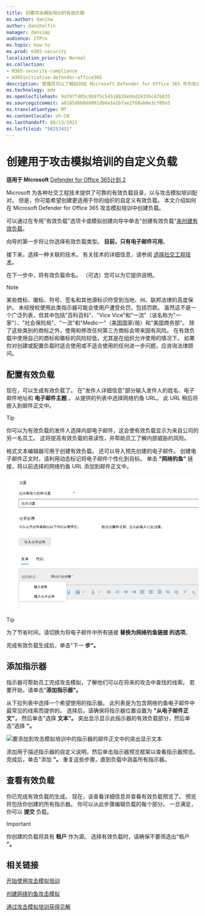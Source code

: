 ```yaml
---
title: 创建攻击模拟培训的有效负载
ms.author: daniha
author: danihalfin
manager: dansimp
audience: ITPro
ms.topic: how-to
ms.prod: m365-security
localization_priority: Normal
ms.collection:
- M365-security-compliance
- m365initiative-defender-office365
description: 管理员可以了解如何在 Microsoft Defender for Office 365 中为攻击模拟培训创建自定义负载。
ms.technology: mdo
ms.openlocfilehash: 9a597fd05c9b975c54518828ebbd2433bc47b835
ms.sourcegitcommit: a0185d6b0dd091db6e1e1bfae2f68ab0e3cf05e5
ms.translationtype: MT
ms.contentlocale: zh-CN
ms.lasthandoff: 08/13/2021
ms.locfileid: "58257431"
---
```

# <a name="create-a-custom-payload-for-attack-simulation-training"></a>创建用于攻击模拟培训的自定义负载

**适用于 Microsoft** [Defender for Office 365计划 2](defender-for-office-365.md)

Microsoft 为各种社交工程技术提供了可靠的有效负载目录，以与攻击模拟培训配对。 但是，你可能希望创建更适用于你的组织的自定义有效负载。 本文介绍如何在 Microsoft Defender for Office 365 攻击模拟培训中创建负载。

可以通过在专用"有效负载"选项卡或模拟创建向导中单击"创建有效负载"[来创建有效负载](attack-simulation-training.md#selecting-a-payload)。 [  ](https://security.microsoft.com/attacksimulator?viewid=payload)

向导的第一步将让你选择有效负载类型。 **目前，只有电子邮件可用**。

接下来，选择一种关联的技术。 有关技术的详细信息，请参阅 [选择社交工程技术](attack-simulation-training.md#selecting-a-social-engineering-technique)。

在下一步中，将有效负载命名。 （可选）您可以为它提供说明。

> [!NOTE]
> 某些商标、徽标、符号、签名和其他源标识符受到当地、州、联邦法律的高度保护。 未经授权使用此类指示器可能会使用户遭受处罚，包括罚款。 虽然这不是一个广泛列表，但其中包括"百科百科"、"Vice Vice"和"一流"（该名称为"一家"）、"社会保险局"、"一流"和"Medic一"（美国国家/局）和"美国商务部"。 除了这些类别的商标之外，使用和修改任何第三方商标会带来固有风险。 在有效负载中使用自己的商标和徽标的风险较低，尤其是在组织允许使用的情况下。 如果你对创建或配置负载时适合使用或不适合使用的任何进一步问题，应咨询法律顾问。

## <a name="configure-payload"></a>配置有效负载

现在，可以生成有效负载了。 在"发件人详细信息"部分输入发件人的姓名、电子邮件地址和 **电子邮件主题** 。 从提供的列表中选择网络钓鱼 URL。 此 URL 稍后将嵌入到邮件正文中。

> [!TIP]
> 你可以为有效负载的发件人选择内部电子邮件，这会使有效负载显示为来自公司的另一名员工。 这将提高有效负载的易读性，并帮助员工了解内部威胁的风险。

格式文本编辑器可用于创建有效负载。 还可以导入预先创建的电子邮件。 创建电子邮件正文时，请利用动态标记将电子邮件个性化到目标。 单击 **"网络钓鱼"** 链接，将以前选择的网络钓鱼 URL 添加到邮件正文中。

![在 Microsoft Defender for Office 365 有效负载创建中突出显示的网络钓鱼链接和Office 365](../../media/attack-sim-preview-payload-email-body.png)

> [!TIP]
> 为了节省时间，请切换为将电子邮件中所有链接 **替换为网络钓鱼链接 的选项**。

完成有效负载生成后，单击"下一 **步"。**

## <a name="adding-indicators"></a>添加指示器

指示器可帮助员工完成攻击模拟，了解他们可以在将来的攻击中查找的线索。 若要开始，请单击"**添加指示器"。**

从下拉列表中选择一个希望使用的指示器。 此列表是为包含网络钓鱼电子邮件中最常见的线索而提供的。 选择后，请确保将指示器位置设置为 **"从电子邮件正文"，** 然后单击"选择 **文本"。** 突出显示显示此指示器的有效负载部分，然后单击"选择 **"。**

![要添加到攻击模拟培训中的指示器的邮件正文中的突出显示文本](../../media/attack-sim-preview-select-text.png)

添加用于描述指示器的自定义说明，然后单击指示器预览框架以查看指示器预览。 完成后，单击"添加 **"。** 重复这些步骤，直到负载中涵盖所有指示器。

## <a name="review-payload"></a>查看有效负载

你已完成有效负载的生成。 现在，该查看详细信息并查看有效负载预览了。 预览将包括你创建的所有指示器。 你可以从此步骤编辑负载的每个部分。 一旦满足，你可以 **提交** 负载。

> [!IMPORTANT]
> 你创建的负载将具有 **租户** 作为源。 选择有效负载时，请确保不要筛选出"租户 **"。**

## <a name="related-links"></a>相关链接

[开始使用攻击模拟培训](attack-simulation-training-get-started.md)

[创建网络钓鱼攻击模拟](attack-simulation-training.md)

[通过攻击模拟培训获得见解](attack-simulation-training-insights.md)
